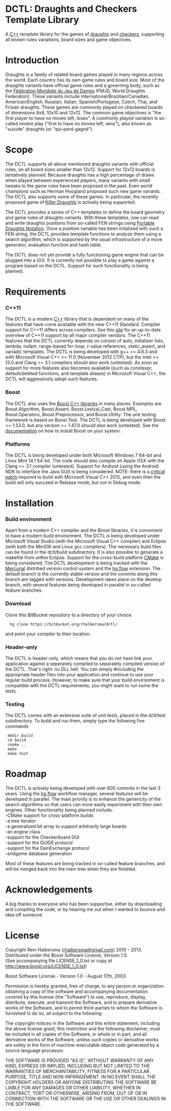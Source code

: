 DCTL: Draughts and Checkers Template Library
============================================

A [C++](isocpp.org) template library for the games of [draughts](http://en.wikipedia.org/wiki/Draughts) and [checkers](http://en.wikipedia.org/wiki/Checkers_(disambiguation)), supporting all known rules variations, board sizes and game objectives.

Introduction
============

Draughts is a family of related board games played in many regions across the world. Each country has its own game rules and board size. Most of the draughts variants have official game rules and a governing body, such as the [Fédération Mondiale du Jeu de Dames](fmjd.org) (FMJD, World Draughts Federation). These variants include International/Brazilian/Canadian, American/English, Russian, Italian, Spanish/Portugese, Czech, Thai, and Frisian draughts. These games are commonly played on checkered boards of dimensions 8x8, 10x10 and 12x12. The common game objectives is "the first player to have no moves left, loses". A commonly played variation is so-called misère play ("first to have no moves left, wins"), also known as "suicide" draughts (or "qui-perd-gagné"). 

Scope
=====

The DCTL supports all above mentioned draughts variants with official rules, on all board sizes smaller than 12x12. Support for 12x12 boards is tentatively planned. Because draughts has a high percentage of draws when played between experienced players, many variants with small tweaks to the game rules have been proposed in the past. Even world champions such as Herman Hoogland proposed such new game variants. The DCTL also supports some of these games. In particular, the recently proposed game of [Killer Draughts](http://www.killerdraughts.org/) is actively being supported.

The DCTL provides a series of C++ templates to define the board geometry and game rules of draughts variants. With these templates, one can read and write draughts positions from so-called FEN strings using [Portable Draughts Notation](http://www.10x10.dse.nl/pdn/introduction.html). Once a position variable has been initalized with such a FEN string, the DCTL provides template functions to analyze them using a search algorithm, which is supported by the usual infrastructure of a move generator, evaluation function and hash table.

The DCTL does not yet provide a fully functioning game engine that can be plugged into a GUI. It is currently not possible to play a game against a program based on the DCTL. Support for such functionality is being planned. 

Requirements
============

### C++11

The DCTL is a modern [C++](isocpp.org) library that is dependent on many of the features that have come available with the new C++11 Standard. Compiler support for C++11 differs across compilers. See this [site](http://wiki.apache.org/stdcxx/C%2B%2B0xCompilerSupport) for an up-to-date overview of C++11 support by all major compiler vendors. The C++11 features that the DCTL currently depends on consist of auto, initializer lists, lambda, nullptr, range-based for-loop, r-value references, static_assert, and variadic templates. The DCTL is being developed with g++ >= 4.6.3 and with Microsoft Visual C++ >= 11.0 (November 2012 CTP), but the Intel >= 13.0 and Clang >= 3.1 compilers should also work (untested). As soon as support for more features also becomes available (such as constexpr, default/deleted functions, and template aliases) in Microsoft Visual C++, the DCTL will aggressively adopt such features.

### Boost

The DCTL also uses the [Boost C++ libraries](www.boost.org) in many places. Examples are Boost.Algorithm, Boost.Assert, Boost.Lexical_Cast, Boost.MPL, Boost.Operators, Boost.Preprocessor, and Boost.Utility. The unit testing framework is based on Boost.Test. The DCTL is being developed with Boost >= 1.53.0, but any version >= 1.47.0 should also work (untested). See the [documentation](http://www.boost.org/doc/libs/1_53_0/more/getting_started/) on how to install Boost on your system.

### Platforms

The DCTL is being developed under both Microsoft Windows 7 64-bit and Linux Mint 14.1 64-bit. The code should also compile on Apple OSX with the Clang >= 3.1 compiler (untested). Support for Android (using the Android NDK to interface the Java GUI) is being considered. NOTE: there is a [critical patch](http://laatste.info/bb3/viewtopic.php?f=53&t=3910&start=14) required to build with Microsoft Visual C++ 2012, and even then the build will only succeed in Release mode, but not in Debug mode.

Installation
============

### Build environment

Apart from a modern C++ compiler and the Boost libraries, it is convenient to have a modern build environment. The DCTL is being developed under Microsoft Visual Studio (with the Microsoft Visual C++ compiler) and Eclipse (with both the MinGW and Linux gcc compilers). The necessary build files can be found in the dctl/build subdirectory. It is also possible to generate a makefile from within Eclipse. Support for the cross-build platform [CMake](http://cmake.org/) is being considered. The DCTL development is being tracked with the [Mercurial](http://hginit.com/) distribed version control system and the [hg flow](https://bitbucket.org/yujiewu/hgflow/wiki/Home) extension. The default branch is the currently stable version and the commits along this branch are tagged with versions. Development takes place on the develop branch, with several features being developed in parallel in so-called feature branches.

### Download

Clone this BitBucket repository to a directory of your choice

      hg clone https://bitbucket.org/rhalbersma/dctl/

and point your compiler to their location. 

### Header-only

The DCTL is header-only, which means that you do not have link your application against a seperately compiled to separately compiled version of the DCTL. That's right: no DLL hell. You can simply #including the appropriate header files into your application and continue to use your regular build process. However, to make sure that your build environment is compatible with the DCTL requirements, you might want to run some the tests.

### Testing

The DCTL comes with an extensive suite of unit tests, placed in the dctl/test subdirectory. To build and run them, simply type the following five commands

     mkdir build
     cd build
     cmake ..
     make
     make test

Roadmap
=======

The DCTL is actively being developed with over 600 commits in the last 3 years. Using the [hg flow](https://bitbucket.org/yujiewu/hgflow/wiki/Home) workflow manager, several features will be developed in parallel. The main priority is to enhance the genericity of the search algorithms so that users can more easily experiment with their own engines. Other functionality being planned include:   
-CMake support for cross-platform builds   
-a tree iterator   
-a generalized bit array to support arbitrarily large boards   
-an engine class   
-support for the Checkerboard GUI   
-support for the GUIDE protocol   
-support for the DamExchange protocol  
-endgame database generation   

Most of these features are being tracked in so-called feature branches, and will be merged back into the main tree when they are finished.

Acknowledgements
================

A big thanks to everyone who has been supportive, either by downloading and compiling the code, or by hearing me out when I wanted to bounce and idea off someone.

License
=======

Copyright Rein Halbersma (rhalbersma@gmail.com) 2010 - 2013.   
Distributed under the Boost Software License, Version 1.0.   
(See accompanying file LICENSE_1_0.txt or copy at http://www.boost.org/LICENSE_1_0.txt)
	
Boost Software License - Version 1.0 - August 17th, 2003

Permission is hereby granted, free of charge, to any person or organization
obtaining a copy of the software and accompanying documentation covered by
this license (the "Software") to use, reproduce, display, distribute,
execute, and transmit the Software, and to prepare derivative works of the
Software, and to permit third-parties to whom the Software is furnished to
do so, all subject to the following:

The copyright notices in the Software and this entire statement, including
the above license grant, this restriction and the following disclaimer,
must be included in all copies of the Software, in whole or in part, and
all derivative works of the Software, unless such copies or derivative
works are solely in the form of machine-executable object code generated by
a source language processor.

THE SOFTWARE IS PROVIDED "AS IS", WITHOUT WARRANTY OF ANY KIND, EXPRESS OR
IMPLIED, INCLUDING BUT NOT LIMITED TO THE WARRANTIES OF MERCHANTABILITY,
FITNESS FOR A PARTICULAR PURPOSE, TITLE AND NON-INFRINGEMENT. IN NO EVENT
SHALL THE COPYRIGHT HOLDERS OR ANYONE DISTRIBUTING THE SOFTWARE BE LIABLE
FOR ANY DAMAGES OR OTHER LIABILITY, WHETHER IN CONTRACT, TORT OR OTHERWISE,
ARISING FROM, OUT OF OR IN CONNECTION WITH THE SOFTWARE OR THE USE OR OTHER
DEALINGS IN THE SOFTWARE.